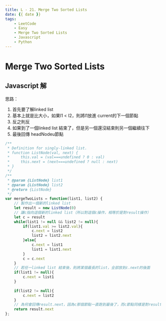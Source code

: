 ```yaml
---
title: L - 21. Merge Two Sorted Lists
date: {{ date }}
tags: 
    - LeetCode
    - Easy
    - Merge Two Sorted Lists
    - Javascript
    - Python
---
```

# Merge Two Sorted Lists
## Javascript 解
思路：
1. 首先要了解linked list
2. 基本上就是比大小，如果l1 < l2，則將l1放進 current的下一個節點
3. 反之則反
4. 如果到了一個linked list 結束了，但是另一個還沒結束則另一個繼續往下
5. 最後回傳 headNodeu節點
```javascript
/**
 * Definition for singly-linked list.
 * function ListNode(val, next) {
 *     this.val = (val===undefined ? 0 : val)
 *     this.next = (next===undefined ? null : next)
 * }
 */
/**
 * @param {ListNode} list1
 * @param {ListNode} list2
 * @return {ListNode}
 */
var mergeTwoLists = function(list1, list2) {
    // 製作出一個新的linked list
    let result = new ListNode(0)
    // 讓c指向這個新的linked list（所以對這個c操作，相等於是對result操作）
    let c = result
    while(list1 != null && list2 != null){
        if(list1.val >= list2.val){
            c.next = list2
            list2 = list2.next
        }else{
            c.next = list1
            list1 = list1.next
        }
        c = c.next
    }
    // 若任一linked list 結束後，則將某個最長的list，全部放到c.next的後面
    if(list1 != null){
        c.next = list1
    }
    
    if(list2 != null){
        c.next = list2
    }
    // 為何會回傳result.next，因為c那個節點一直跑到最後了，而c節點同樣是對result做操作，所以最後回傳current.next
    return result.next
};
```